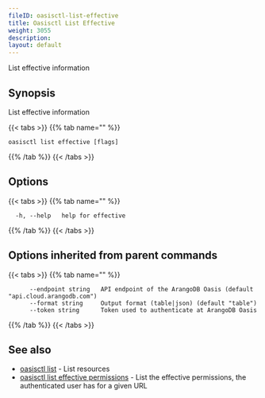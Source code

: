 ```yaml
---
fileID: oasisctl-list-effective
title: Oasisctl List Effective
weight: 3055
description: 
layout: default
---
```

List effective information

## Synopsis

List effective information

{{< tabs >}}
{{% tab name="" %}}
```
oasisctl list effective [flags]
```
{{% /tab %}}
{{< /tabs >}}

## Options

{{< tabs >}}
{{% tab name="" %}}
```
  -h, --help   help for effective
```
{{% /tab %}}
{{< /tabs >}}

## Options inherited from parent commands

{{< tabs >}}
{{% tab name="" %}}
```
      --endpoint string   API endpoint of the ArangoDB Oasis (default "api.cloud.arangodb.com")
      --format string     Output format (table|json) (default "table")
      --token string      Token used to authenticate at ArangoDB Oasis
```
{{% /tab %}}
{{< /tabs >}}

## See also

* [oasisctl list]()	 - List resources
* [oasisctl list effective permissions](oasisctl-list-effective-permissions)	 - List the effective permissions, the authenticated user has for a given URL

